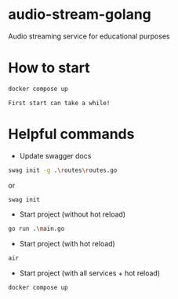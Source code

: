 # audio-stream-golang
Audio streaming service for educational purposes

# How to start

```bash
docker compose up
```
`First start can take a while!`

# Helpful commands
- Update swagger docs
``` bash
swag init -g .\routes\routes.go
```
or
```bash
swag init
```

- Start project (without hot reload)
```bash
go run .\main.go
```
- Start project (with hot reload)
```bash
air
```
- Start project (with all services + hot reload)
```bash
docker compose up
```
